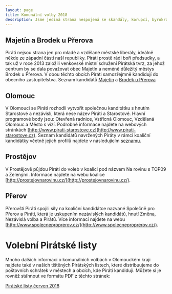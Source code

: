 ```yaml
---
layout: page
title: Komunální volby 2018
description: Jsme jediná strana nespojená se skandály, korupcí, byrokracií. Jsme tu osm let. Hájíme svobodu, přinášíme čerstvé nápady a nebojíme se říkat, co si myslíme. Politici slibují modré z nebe, světlé zítřky a další prázdná hesla. Piráti nabízí jasné a konkrétní cíle – černé na bílém. Pusťte nás na ně!
---
```

## Majetín a Brodek u Přerova

Piráti nejsou strana jen pro mladé a vzdělané městské liberály, ideálně někde ze západní části naší republiky. Piráti prostě rádi boří předsudky, a tak už v roce 2013 založili venkovské místní sdružení Pirátská tvrz, za jehož centrum by se dala považovat obec Majetín a neméně důležitý městys Brodek u Přerova. V obou těchto obcích Piráti samozřejmně kandidují do obecního zastupitelstva. Seznam kandidátů [Majetín](/volby/komunalni/2018/majetin) a [Brodek u Přerova](/volby/komunalni/2018/brodek-u-prerova)

## Olomouc 

V Olomouci se Piráti rozhodli vytvořit společnou kanditátku s hnutím Starostové a nezávislí, která nese název Piráti a Starostové. Hlavní programové body jsou: Otevřená radnice, Vstřícná Olomouc, Vzdělaná Olomouc a Město s vizí. Podrobné informace najdete na webových stránkách [http://www.pirati-starostove.cz](http://www.pirati-starostove.cz). Seznam kandidátů navržených Piráty v rámci koaliční kandidátky včetně jejich profilů najdete v následujícím [seznamu](/volby/komunalni/2018/olomouc).

## Prostějov

V Prostějově půjdou Piráti do voleb v koalici pod názvem Na rovinu s TOP09 a Zelenými. Informace najdete na webu koalice [http://prostejovnarovinu.cz/](http://prostejovnarovinu.cz/). 

## Přerov

Přerovští Piráti spojili síly na koaliční kandidátce nazvané Společně pro Přerov a Piráti, která je uskupením nezávislých kandidátů, hnutí Změna, Nezávislá volba a Pirátů. Více informací najdete na webu [http://www.spolecneproprerov.cz/](http://www.spolecneproprerov.cz/).

<h1 itemprop="headline" class="c-BasicPage__title">Volební Pirátské listy</h1>

Mnoho dalších informací o komunálních volbách v Olomouckém kraji najdete také v našich tištěných Pirátských listech, které distribuujeme do poštovních schrátek v městech a obcích, kde Piráti kandidují. Můžete si je rovněž stáhnout ve formátu PDF z těchto stránek:

[Pirátské listy červen 2018](/assets/pdf/2018-06-01-piratske-listy-cerven-2018.pdf)